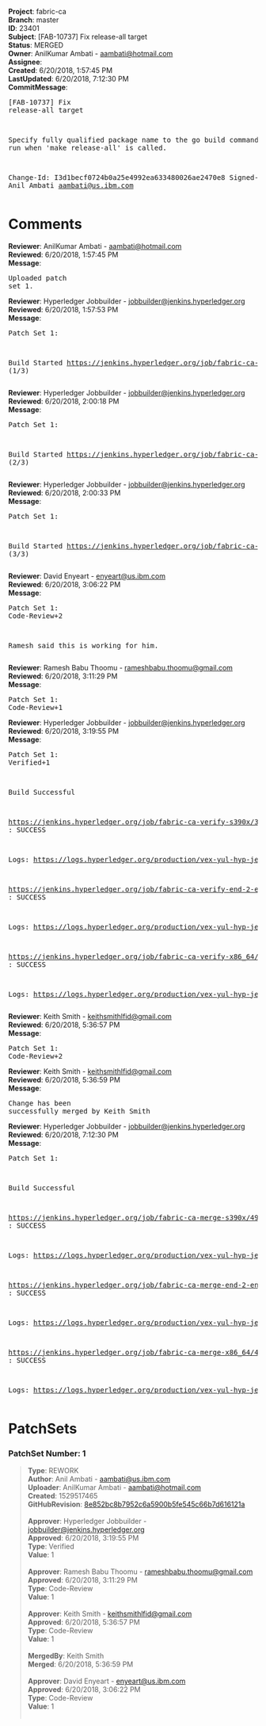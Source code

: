 <strong>Project</strong>: fabric-ca<br><strong>Branch</strong>: master<br><strong>ID</strong>: 23401<br><strong>Subject</strong>: [FAB-10737] Fix release-all target<br><strong>Status</strong>: MERGED<br><strong>Owner</strong>: AnilKumar Ambati - aambati@hotmail.com<br><strong>Assignee</strong>:<br><strong>Created</strong>: 6/20/2018, 1:57:45 PM<br><strong>LastUpdated</strong>: 6/20/2018, 7:12:30 PM<br><strong>CommitMessage</strong>:<br><pre>[FAB-10737] Fix release-all target

Specify fully qualified package name to the go build command that is run
when 'make release-all' is called.

Change-Id: I3d1becf0724b0a25e4992ea633480026ae2470e8
Signed-off-by: Anil Ambati <aambati@us.ibm.com>
</pre><h1>Comments</h1><strong>Reviewer</strong>: AnilKumar Ambati - aambati@hotmail.com<br><strong>Reviewed</strong>: 6/20/2018, 1:57:45 PM<br><strong>Message</strong>: <pre>Uploaded patch set 1.</pre><strong>Reviewer</strong>: Hyperledger Jobbuilder - jobbuilder@jenkins.hyperledger.org<br><strong>Reviewed</strong>: 6/20/2018, 1:57:53 PM<br><strong>Message</strong>: <pre>Patch Set 1:

Build Started https://jenkins.hyperledger.org/job/fabric-ca-verify-s390x/3293/ (1/3)</pre><strong>Reviewer</strong>: Hyperledger Jobbuilder - jobbuilder@jenkins.hyperledger.org<br><strong>Reviewed</strong>: 6/20/2018, 2:00:18 PM<br><strong>Message</strong>: <pre>Patch Set 1:

Build Started https://jenkins.hyperledger.org/job/fabric-ca-verify-end-2-end-x86_64/577/ (2/3)</pre><strong>Reviewer</strong>: Hyperledger Jobbuilder - jobbuilder@jenkins.hyperledger.org<br><strong>Reviewed</strong>: 6/20/2018, 2:00:33 PM<br><strong>Message</strong>: <pre>Patch Set 1:

Build Started https://jenkins.hyperledger.org/job/fabric-ca-verify-x86_64/3205/ (3/3)</pre><strong>Reviewer</strong>: David Enyeart - enyeart@us.ibm.com<br><strong>Reviewed</strong>: 6/20/2018, 3:06:22 PM<br><strong>Message</strong>: <pre>Patch Set 1: Code-Review+2

Ramesh said this is working for him.</pre><strong>Reviewer</strong>: Ramesh Babu Thoomu - rameshbabu.thoomu@gmail.com<br><strong>Reviewed</strong>: 6/20/2018, 3:11:29 PM<br><strong>Message</strong>: <pre>Patch Set 1: Code-Review+1</pre><strong>Reviewer</strong>: Hyperledger Jobbuilder - jobbuilder@jenkins.hyperledger.org<br><strong>Reviewed</strong>: 6/20/2018, 3:19:55 PM<br><strong>Message</strong>: <pre>Patch Set 1: Verified+1

Build Successful 

https://jenkins.hyperledger.org/job/fabric-ca-verify-s390x/3293/ : SUCCESS

Logs: https://logs.hyperledger.org/production/vex-yul-hyp-jenkins-3/fabric-ca-verify-s390x/3293

https://jenkins.hyperledger.org/job/fabric-ca-verify-end-2-end-x86_64/577/ : SUCCESS

Logs: https://logs.hyperledger.org/production/vex-yul-hyp-jenkins-3/fabric-ca-verify-end-2-end-x86_64/577

https://jenkins.hyperledger.org/job/fabric-ca-verify-x86_64/3205/ : SUCCESS

Logs: https://logs.hyperledger.org/production/vex-yul-hyp-jenkins-3/fabric-ca-verify-x86_64/3205</pre><strong>Reviewer</strong>: Keith Smith - keithsmithlfid@gmail.com<br><strong>Reviewed</strong>: 6/20/2018, 5:36:57 PM<br><strong>Message</strong>: <pre>Patch Set 1: Code-Review+2</pre><strong>Reviewer</strong>: Keith Smith - keithsmithlfid@gmail.com<br><strong>Reviewed</strong>: 6/20/2018, 5:36:59 PM<br><strong>Message</strong>: <pre>Change has been successfully merged by Keith Smith</pre><strong>Reviewer</strong>: Hyperledger Jobbuilder - jobbuilder@jenkins.hyperledger.org<br><strong>Reviewed</strong>: 6/20/2018, 7:12:30 PM<br><strong>Message</strong>: <pre>Patch Set 1:

Build Successful 

https://jenkins.hyperledger.org/job/fabric-ca-merge-s390x/497/ : SUCCESS

Logs: https://logs.hyperledger.org/production/vex-yul-hyp-jenkins-3/fabric-ca-merge-s390x/497

https://jenkins.hyperledger.org/job/fabric-ca-merge-end-2-end-x86_64/85/ : SUCCESS

Logs: https://logs.hyperledger.org/production/vex-yul-hyp-jenkins-3/fabric-ca-merge-end-2-end-x86_64/85

https://jenkins.hyperledger.org/job/fabric-ca-merge-x86_64/499/ : SUCCESS

Logs: https://logs.hyperledger.org/production/vex-yul-hyp-jenkins-3/fabric-ca-merge-x86_64/499</pre><h1>PatchSets</h1><h3>PatchSet Number: 1</h3><blockquote><strong>Type</strong>: REWORK<br><strong>Author</strong>: Anil Ambati - aambati@us.ibm.com<br><strong>Uploader</strong>: AnilKumar Ambati - aambati@hotmail.com<br><strong>Created</strong>: 1529517465<br><strong>GitHubRevision</strong>: [8e852bc8b7952c6a5900b5fe545c66b7d616121a](https://github.com/hyperledger/fabric-ca/commit/8e852bc8b7952c6a5900b5fe545c66b7d616121a)<br><br><strong>Approver</strong>: Hyperledger Jobbuilder - jobbuilder@jenkins.hyperledger.org<br><strong>Approved</strong>: 6/20/2018, 3:19:55 PM<br><strong>Type</strong>: Verified<br><strong>Value</strong>: 1<br><br><strong>Approver</strong>: Ramesh Babu Thoomu - rameshbabu.thoomu@gmail.com<br><strong>Approved</strong>: 6/20/2018, 3:11:29 PM<br><strong>Type</strong>: Code-Review<br><strong>Value</strong>: 1<br><br><strong>Approver</strong>: Keith Smith - keithsmithlfid@gmail.com<br><strong>Approved</strong>: 6/20/2018, 5:36:57 PM<br><strong>Type</strong>: Code-Review<br><strong>Value</strong>: 1<br><br><strong>MergedBy</strong>: Keith Smith<br><strong>Merged</strong>: 6/20/2018, 5:36:59 PM<br><br><strong>Approver</strong>: David Enyeart - enyeart@us.ibm.com<br><strong>Approved</strong>: 6/20/2018, 3:06:22 PM<br><strong>Type</strong>: Code-Review<br><strong>Value</strong>: 1<br><br></blockquote>